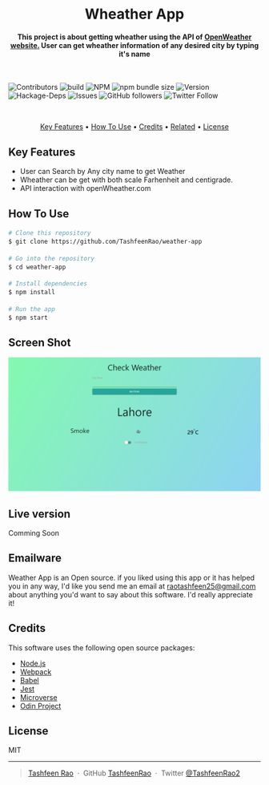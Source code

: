 
<h1 align="center">
  <br>
    Wheather App
  <br>
</h1>

<h4 align="center">This project is about getting wheather using the API of <a href="https://openweathermap.org/" target="_blank"> OpenWeather website.</a> User can get wheather information of any desired city by typing it's name
</h4>
</br>

![Contributors](https://img.shields.io/badge/Contributor-Tashfeen-green)
![build](https://img.shields.io/badge/build-passing-green)
![NPM](https://img.shields.io/badge/NPM-14.01-green)
![npm bundle size](https://img.shields.io/bundlephobia/min/react?color=green)
![Version](https://img.shields.io/badge/version-1.0.0-green)
![Hackage-Deps](https://img.shields.io/hackage-deps/v/json)
![Issues](https://img.shields.io/badge/issues-0-green)
![GitHub followers](https://img.shields.io/github/followers/Tashfeen?style=social)
![Twitter Follow](https://img.shields.io/twitter/follow/TashfeenRao2?label=Tashfeen&style=social)

</br>

<p align="center">
  <a href="#key-features">Key Features</a> •
  <a href="#how-to-use">How To Use</a> •
  <a href="#credits">Credits</a> •
  <a href="#related">Related</a> •
  <a href="#license">License</a>
</p>


## Key Features

* User can Search by Any city name to get Weather
* Wheather can be get with both scale Farhenheit and centigrade.
* API interaction with openWheather.com

## How To Use

```bash
# Clone this repository
$ git clone https://github.com/TashfeenRao/weather-app

# Go into the repository
$ cd weather-app

# Install dependencies
$ npm install

# Run the app
$ npm start
```

## Screen Shot

![screenshot](weather.png)

## Live version

Comming Soon

## Emailware

Weather App is an Open source. if you liked using this app or it has helped you in any way, I'd like you send me an email at <raotashfeen25@gmail.com> about anything you'd want to say about this software. I'd really appreciate it!

## Credits

This software uses the following open source packages:

- [Node.js](https://nodejs.org/)
- [Webpack](https://webpack.js.org/)
- [Babel](https://babeljs.io/)
- [Jest](https://jestjs.io/)
- [Microverse](http://microverse.org/)
- [Odin Project](https://www.theodinproject.com/)

## License

MIT

---
> [Tashfeen Rao](https://tashfeenrao.github.io/personal-portfolio/) &nbsp;&middot;&nbsp;
> GitHub [TashfeenRao](https://github.com/TashfeenRao) &nbsp;&middot;&nbsp;
> Twitter [@TashfeenRao2](https://twitter.com/TashfeenRao2)
